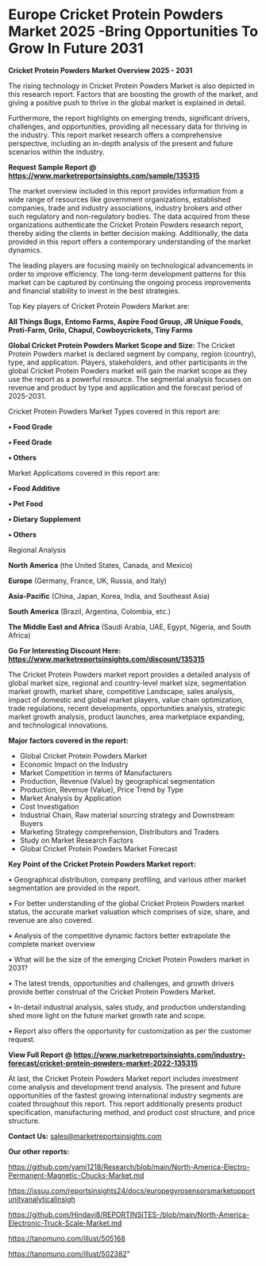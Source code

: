 # Europe Cricket Protein Powders Market 2025 -Bring Opportunities To Grow In Future 2031

<Strong> Cricket Protein Powders Market Overview 2025 - 2031</strong>

The rising technology in Cricket Protein Powders Market is also depicted in this research report. Factors that are boosting the growth of the market, and giving a positive push to thrive in the global market is explained in detail.

Furthermore, the report highlights on emerging trends, significant drivers, challenges, and opportunities, providing all necessary data for thriving in the industry. This report market research offers a comprehensive perspective, including an in-depth analysis of the present and future scenarios within the industry.

<strong>Request Sample Report @ <a href=https://www.marketreportsinsights.com/sample/135315>https://www.marketreportsinsights.com/sample/135315</a></strong>

The market overview included in this report provides information from a wide range of resources like government organizations, established companies, trade and industry associations, industry brokers and other such regulatory and non-regulatory bodies. The data acquired from these organizations authenticate the Cricket Protein Powders research report, thereby aiding the clients in better decision making. Additionally, the data provided in this report offers a contemporary understanding of the market dynamics.

The leading players are focusing mainly on technological advancements in order to improve efficiency. The long-term development patterns for this market can be captured by continuing the ongoing process improvements and financial stability to invest in the best strategies.

Top Key players of Cricket Protein Powders Market are:

<strong>All Things Bugs, Entomo Farms, Aspire Food Group, JR Unique Foods, Proti-Farm, Grilo, Chapul, Cowboycrickets, Tiny Farms</strong>

<strong><b>Global Cricket Protein Powders Market Scope and Size:</b></strong>
The Cricket Protein Powders market is declared segment by company, region (country), type, and application. Players, stakeholders, and other participants in the global Cricket Protein Powders market will gain the market scope as they use the report as a powerful resource. The segmental analysis focuses on revenue and product by type and application and the forecast period of 2025-2031.

Cricket Protein Powders Market Types covered in this report are:

<strong>• Food Grade

• Feed Grade

• Others</strong>

Market Applications covered in this report are:

<strong>• Food Additive

• Pet Food

• Dietary Supplement

• Others</strong> 

Regional Analysis

<strong>North America</strong> (the United States, Canada, and Mexico)

<strong>Europe</strong> (Germany, France, UK, Russia, and Italy)

<strong>Asia-Pacific</strong> (China, Japan, Korea, India, and Southeast Asia)

<strong>South America</strong> (Brazil, Argentina, Colombia, etc.)

<strong>The Middle East and Africa</strong> (Saudi Arabia, UAE, Egypt, Nigeria, and South Africa)

<strong>Go For Interesting Discount Here: <a href=https://www.marketreportsinsights.com/discount/135315>https://www.marketreportsinsights.com/discount/135315</a></strong>

The Cricket Protein Powders market report provides a detailed analysis of global market size, regional and country-level market size, segmentation market growth, market share, competitive Landscape, sales analysis, impact of domestic and global market players, value chain optimization, trade regulations, recent developments, opportunities analysis, strategic market growth analysis, product launches, area marketplace expanding, and technological innovations.

<strong><b>Major factors covered in the report:</b></strong>
<ul>
  <li>Global Cricket Protein Powders Market </li>
  <li>Economic Impact on the Industry</li>
  <li>Market Competition in terms of Manufacturers</li>
  <li>Production, Revenue (Value) by geographical segmentation</li>
  <li>Production, Revenue (Value), Price Trend by Type</li>
  <li>Market Analysis by Application</li>
  <li>Cost Investigation</li>
  <li>Industrial Chain, Raw material sourcing strategy and Downstream Buyers</li>
  <li>Marketing Strategy comprehension, Distributors and Traders</li>
  <li>Study on Market Research Factors</li>
  <li>Global Cricket Protein Powders Market Forecast</li>
</ul>

<strong><b>Key Point of the Cricket Protein Powders Market report:</b></strong>

• Geographical distribution, company profiling, and various other market segmentation are provided in the report.

• For better understanding of the global Cricket Protein Powders market status, the accurate market valuation which comprises of size, share, and revenue are also covered.

• Analysis of the competitive dynamic factors better extrapolate the complete market overview

• What will be the size of the emerging Cricket Protein Powders market in 2031?

• The latest trends, opportunities and challenges, and growth drivers provide better construal of the Cricket Protein Powders Market.

• In-detail industrial analysis, sales study, and production understanding shed more light on the future market growth rate and scope.

• Report also offers the opportunity for customization as per the customer request.

<strong><b>View Full Report @ <a href=https://www.marketreportsinsights.com/industry-forecast/cricket-protein-powders-market-2022-135315>https://www.marketreportsinsights.com/industry-forecast/cricket-protein-powders-market-2022-135315</a></b></strong>


At last, the Cricket Protein Powders Market report includes investment come analysis and development trend analysis. The present and future opportunities of the fastest growing international industry segments are coated throughout this report. This report additionally presents product specification, manufacturing method, and product cost structure, and price structure.

<strong>Contact Us:</strong>
sales@marketreportsinsights.com

<strong>Our other reports:</strong>

<a href=https://github.com/yami1218/Research/blob/main/North-America-Electro-Permanent-Magnetic-Chucks-Market.md>https://github.com/yami1218/Research/blob/main/North-America-Electro-Permanent-Magnetic-Chucks-Market.md</a>

<a href=https://issuu.com/reportsinsights24/docs/europegyrosensorsmarketopportunityanalyticalinsigh>https://issuu.com/reportsinsights24/docs/europegyrosensorsmarketopportunityanalyticalinsigh</a>

<a href=https://github.com/Hindavi8/REPORTINSITES-/blob/main/North-America-Electronic-Truck-Scale-Market.md>https://github.com/Hindavi8/REPORTINSITES-/blob/main/North-America-Electronic-Truck-Scale-Market.md</a>

<a href=https://tanomuno.com/illust/505168>https://tanomuno.com/illust/505168</a>

<a href=https://tanomuno.com/illust/502382>https://tanomuno.com/illust/502382</a>"
